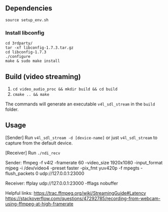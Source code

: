 ## Dependencies
`source setup_env.sh`


### Install libconfig
`cd 3rdparty/`  
`tar -xf libconfig-1.7.3.tar.gz`  
`cd libconfig-1.7.3`  
`./configure`  
`make & sudo make install`  

## Build (video streaming)

1. `cd video_audio_proc && mkdir build && cd build`  
2. `cmake .. && make`

The commands will generate an executable `v4l_sdl_stream` in the `build` folder.

## Usage
[Sender] Run `v4l_sdl_stream -d [device-name]` or just `v4l_sdl_stream` to capture from the default device.


[Receiver] Run `./ndi_recv`



Sender: ffmpeg -f v4l2 -framerate 60 -video_size 1920x1080 -input_format mjpeg -i /dev/video4 -preset faster -pix_fmt yuv420p -f mpegts -flush_packets 0 udp://127.0.0.1:23000

Receiver: ffplay  udp://127.0.0.1:23000 -fflags nobuffer

  Helpful links:
  https://trac.ffmpeg.org/wiki/StreamingGuide#Latency
  https://stackoverflow.com/questions/47292785/recording-from-webcam-using-ffmpeg-at-high-framerate




